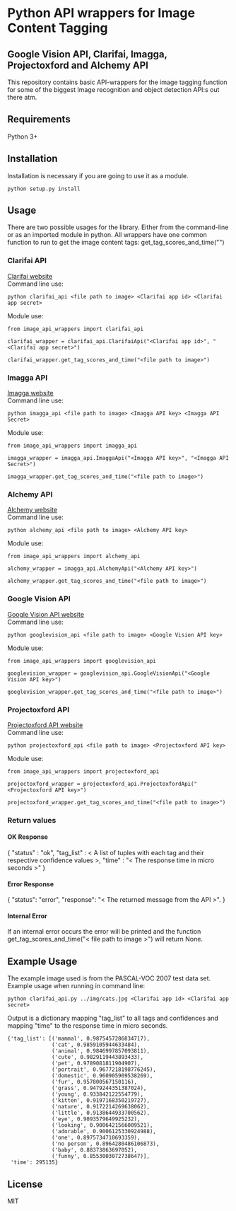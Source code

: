 # Python API wrappers for Image Content Tagging
## Google Vision API, Clarifai, Imagga, Projectoxford and Alchemy API

This repository contains basic API-wrappers for the image tagging function for some of the biggest Image recognition and object detection API:s out there atm.

## Requirements
Python 3+

## Installation
Installation is necessary if you are going to use it as a module. 
```
python setup.py install
```

## Usage

There are two possible usages for the library. Either from the command-line or as an imported module in python. 
All wrappers have one common function to run to get the image content tags: get_tag_scores_and_time("<file path to image>")

### Clarifai API
[Clarifai website](https://www.clarifai.com/)  
Command line use: 
```
python clarifai_api <file path to image> <Clarifai app id> <Clarifai app secret>
```

Module use: 
```
from image_api_wrappers import clarifai_api

clarifai_wrapper = clarifai_api.ClarifaiApi("<Clarifai app id>", "<Clarifai app secret>")

clarifai_wrapper.get_tag_scores_and_time("<file path to image>")
```

### Imagga API
[Imagga website](http://imagga.com/)  
Command line use: 
```
python imagga_api <file path to image> <Imagga API key> <Imagga API Secret>
```

Module use: 
```
from image_api_wrappers import imagga_api

imagga_wrapper = imagga_api.ImaggaApi("<Imagga API key>", "<Imagga API Secret>")

imagga_wrapper.get_tag_scores_and_time("<file path to image>")
```

### Alchemy API
[Alchemy website](http://www.alchemyapi.com/)  
Command line use: 
```
python alchemy_api <file path to image> <Alchemy API key>
```

Module use: 
```
from image_api_wrappers import alchemy_api

alchemy_wrapper = imagga_api.AlchemyApi("<Alchemy API key>")

alchemy_wrapper.get_tag_scores_and_time("<file path to image>")
```

### Google Vision API
[Google Vision API website](https://cloud.google.com/vision/)  
Command line use: 
```
python googlevision_api <file path to image> <Google Vision API key>
```

Module use: 
```
from image_api_wrappers import googlevision_api

googlevision_wrapper = googlevision_api.GoogleVisionApi("<Google Vision API key>")

googlevision_wrapper.get_tag_scores_and_time("<file path to image>")
```

### Projectoxford API
[Projectoxford API website](https://www.microsoft.com/cognitive-services/en-us/computer-vision-api)  
Command line use: 
```
python projectoxford_api <file path to image> <Projectoxford API key>
```

Module use: 
```
from image_api_wrappers import projectoxford_api

projectoxford_wrapper = projectoxford_api.ProjectoxfordApi("<Projectoxford API key>")

projectoxford_wrapper.get_tag_scores_and_time("<file path to image>")
```

### Return values 
#### OK Response
{
    "status" : "ok", 
    "tag_list" : < A list of tuples with each tag and their respective confidence values >, 
    "time" : "< The response time in micro seconds >"
}

#### Error Response
{
    "status": "error", 
    "response": "< The returned message from the API >".
}

#### Internal Error
If an internal error occurs the error will be printed and the function get_tag_scores_and_time("< file path to image >") will return None. 

## Example Usage
The example image used is from the PASCAL-VOC 2007 test data set. 
Example usage when running in command line: 
```
python clarifai_api.py ../img/cats.jpg <Clarifai app id> <Clarifai app secret>
```
Output is a dictionary mapping "tag_list" to all tags and confidences and mapping "time" to the response time in micro seconds.  
```
{'tag_list': [('mammal', 0.9875457286834717),
              ('cat', 0.9859105944633484),
              ('animal', 0.9846997857093811),
              ('cute', 0.9829119443893433),
              ('pet', 0.9789081811904907),
              ('portrait', 0.9677218198776245),
              ('domestic', 0.960905909538269),
              ('fur', 0.957800567150116),
              ('grass', 0.9479244351387024),
              ('young', 0.933842122554779),
              ('kitten', 0.9197168350219727),
              ('nature', 0.9172214269638062),
              ('little', 0.9138644933700562),
              ('eye', 0.9093579649925232),
              ('looking', 0.9006421566009521),
              ('adorable', 0.9006125330924988),
              ('one', 0.8975734710693359),
              ('no person', 0.8964280486106873),
              ('baby', 0.88373863697052),
              ('funny', 0.8553003072738647)],
 'time': 295135}
```

## License
MIT
